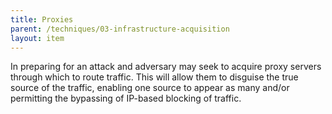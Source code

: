 ```yaml
---
title: Proxies
parent: /techniques/03-infrastructure-acquisition
layout: item
---
```


<p>In preparing for an attack and adversary may seek to acquire proxy servers through which to route traffic. This will allow them to disguise the true source of the traffic, enabling one source to appear as many and/or permitting the bypassing of IP-based blocking of traffic.</p>

